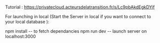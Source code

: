 Tutorial : https://privatecloud.acteursdelatransition.fr/s/Lc9pbAkdEgkDYif

For launching in local (Start the Server in local if you want to connect to your local database ):



npm install    -- to fetch dependancies
npm run dev    -- launch server on localhost:3000



